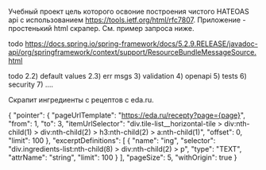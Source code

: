 Учебный проект цель которого освоние построения чистого HATEOAS api с использованием https://tools.ietf.org/html/rfc7807.
Приложение - простенький html скрапер.
См. пример запроса ниже.

todo https://docs.spring.io/spring-framework/docs/5.2.9.RELEASE/javadoc-api/org/springframework/context/support/ResourceBundleMessageSource.html

todo
2.2) default values
2.3) err msgs
3) validation
4) openapi
5) tests
6) security
7) ....


Скрапит ингредиенты с рецептов с eda.ru.

{
  "pointer": {
    "pageUrlTemplate": "https://eda.ru/recepty?page={page}",
    "from": 1,
    "to": 3,
    "itemUrlSelector": "div.tile-list__horizontal-tile > div:nth-child(1) > div:nth-child(2) > h3:nth-child(2) > a:nth-child(1)",
    "offset": 0,
    "limit": 100
  },
  "excerptDefinitions": [
    {
      "name": "ing",
      "selector": "div.ingredients-list:nth-child(8) > div:nth-child(2) > p",
      "type": "TEXT",
      "attrName": "string",
      "limit": 100
    }
  ],
  "pageSize": 5,
  "withOrigin": true
}